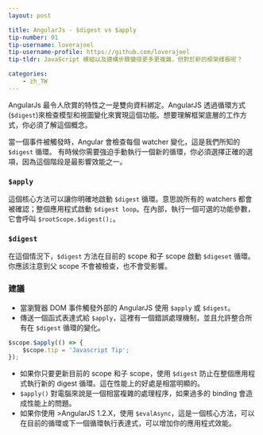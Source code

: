 ```yaml
---
layout: post

title: AngularJs - $digest vs $apply
tip-number: 01
tip-username: loverajoel
tip-username-profile: https://github.com/loverajoel
tip-tldr: JavaScript 模組以及建構步驟變得更多更複雜，但對於新的框架樣板呢？

categories:
    - zh_TW
---
```


AngularJs 最令人欣賞的特性之一是雙向資料綁定。AngularJS 透過循環方式(`$digest`)來檢查模型和視圖變化來實現這個功能。想要理解框架底層的工作方式，你必須了解這個概念。

當一個事件被觸發時，Angular 會檢查每個 watcher 變化，這是我們所知的 `$digest` 循環。
有時候你需要強迫手動執行一個新的循環，你必須選擇正確的選項，因為這個階段是最影響效能之一。

### `$apply`
這個核心方法可以讓你明確地啟動 `$digest` 循環。意思說所有的 watchers 都會被確認；整個應用程式啟動 `$digest loop`。在內部，執行一個可選的功能參數，它會呼叫 `$rootScope.$digest();`。

### `$digest`
在這個情況下，`$digest` 方法在目前的 scope 和子 scope 啟動 `$digeset` 循環。你應該注意到父 scope 不會被檢查，也不會受影響。

### 建議
- 當瀏覽器 DOM 事件觸發外部的 AngularJS 使用 `$apply` 或 `$digest`。
- 傳送一個函式表達式給 `$apply`，這裡有一個錯誤處理機制，並且允許整合所有在 `$digest` 循環的變化。

```javascript
$scope.$apply(() => {
	$scope.tip = 'Javascript Tip';
});
```

- 如果你只要更新目前的 scope 和子 scope，使用 `$digest` 防止在整個應用程式執行新的 digest 循環。這在性能上的好處是相當明顯的。
- `$apply()` 對電腦來說是一個相當複雜的處理程序，如果過多的 binding 會造成性能上的問題。
- 如果你使用 >AngularJS 1.2.X，使用 `$evalAsync`，這是一個核心方法，可以在目前的循環或下一個循環執行表達式，可以增加你的應用程式效能。
